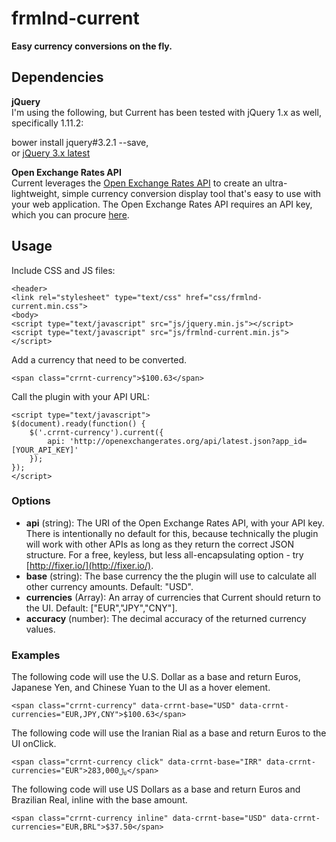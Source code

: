 # frmlnd-current
**Easy currency conversions on the fly.**

## Dependencies
**jQuery**  
I'm using the following, but Current has been tested with jQuery 1.x as well, specifically 1.11.2:

bower install jquery#3.2.1 --save,  
or [jQuery 3.x latest](http://jquery.com/download/)

**Open Exchange Rates API**  
Current leverages the <a href="https://openexchangerates.org" target="_blank">Open Exchange Rates API</a> to create an ultra-lightweight, simple currency conversion display tool that's easy to use with your web application. The Open Exchange Rates API requires an API key, which you can procure <a href="https://openexchangerates.org/signup" target="_blank">here</a>.

## Usage
Include CSS and JS files:
```
<header>
<link rel="stylesheet" type="text/css" href="css/frmlnd-current.min.css">
<body>
<script type="text/javascript" src="js/jquery.min.js"></script>
<script type="text/javascript" src="js/frmlnd-current.min.js"></script>
```
Add a currency that need to be converted.
```
<span class="crrnt-currency">$100.63</span>
```
Call the plugin with your API URL:
```
<script type="text/javascript">
$(document).ready(function() {
	$('.crrnt-currency').current({
		api: 'http://openexchangerates.org/api/latest.json?app_id=[YOUR_API_KEY]'
	});
});	
</script>
```
  		
### Options

* **api** (string): The URI of the Open Exchange Rates API, with your API key. There is intentionally no default for this, because technically the plugin will work with other APIs as long as they return the correct JSON structure. For a free, keyless, but less all-encapsulating option - try [http://fixer.io/](http://fixer.io/).
* **base** (string): The base currency the the plugin will use to calculate all other currency amounts. Default: "USD".
* **currencies** (Array): An array of currencies that Current should return to the UI. Default: ["EUR","JPY","CNY"].
* **accuracy** (number): The decimal accuracy of the returned currency values.

### Examples
The following code will use the U.S. Dollar as a base and return Euros, Japanese Yen, and Chinese Yuan to the UI as a hover element.
```
<span class="crrnt-currency" data-crrnt-base="USD" data-crrnt-currencies="EUR,JPY,CNY">$100.63</span>
```

The following code will use the Iranian Rial as a base and return Euros to the UI onClick.
```
<span class="crrnt-currency click" data-crrnt-base="IRR" data-crrnt-currencies="EUR">﷼283,000</span>
```

The following code will use US Dollars as a base and return Euros and Brazilian Real, inline with the base amount.
```
<span class="crrnt-currency inline" data-crrnt-base="USD" data-crrnt-currencies="EUR,BRL">$37.50</span>
```
